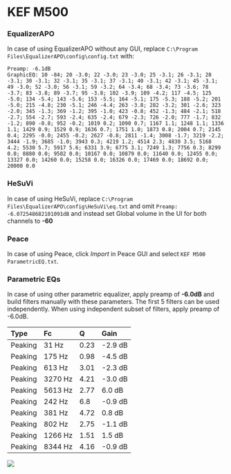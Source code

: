 # KEF M500

### EqualizerAPO
In case of using EqualizerAPO without any GUI, replace `C:\Program Files\EqualizerAPO\config\config.txt`
with:
```
Preamp: -6.1dB
GraphicEQ: 10 -84; 20 -3.0; 22 -3.0; 23 -3.0; 25 -3.1; 26 -3.1; 28 -3.1; 30 -3.1; 32 -3.1; 35 -3.1; 37 -3.1; 40 -3.1; 42 -3.1; 45 -3.1; 49 -3.0; 52 -3.0; 56 -3.1; 59 -3.2; 64 -3.4; 68 -3.4; 73 -3.6; 78 -3.7; 83 -3.8; 89 -3.7; 95 -3.8; 102 -3.9; 109 -4.2; 117 -4.5; 125 -5.0; 134 -5.4; 143 -5.6; 153 -5.5; 164 -5.1; 175 -5.3; 188 -5.2; 201 -5.0; 215 -4.8; 230 -5.1; 246 -4.4; 263 -3.8; 282 -3.2; 301 -2.6; 323 -2.0; 345 -1.3; 369 -1.2; 395 -1.0; 423 -0.8; 452 -1.3; 484 -2.1; 518 -2.7; 554 -2.7; 593 -2.4; 635 -2.4; 679 -2.3; 726 -2.0; 777 -1.7; 832 -1.2; 890 -0.8; 952 -0.2; 1019 0.2; 1090 0.7; 1167 1.1; 1248 1.1; 1336 1.1; 1429 0.9; 1529 0.9; 1636 0.7; 1751 1.0; 1873 0.8; 2004 0.7; 2145 0.4; 2295 -0.0; 2455 -0.2; 2627 -0.8; 2811 -1.4; 3008 -1.7; 3219 -2.2; 3444 -1.9; 3685 -1.0; 3943 0.3; 4219 1.2; 4514 2.3; 4830 3.5; 5168 4.2; 5530 5.7; 5917 5.6; 6331 3.9; 6775 3.1; 7249 1.3; 7756 0.3; 8299 0.0; 8880 0.0; 9502 0.0; 10167 0.0; 10879 0.0; 11640 0.0; 12455 0.0; 13327 0.0; 14260 0.0; 15258 0.0; 16326 0.0; 17469 0.0; 18692 0.0; 20000 0.0
```

### HeSuVi
In case of using HeSuVi, replace `C:\Program Files\EqualizerAPO\config\HeSuVi\eq.txt` and omit `Preamp:
-6.072548682101091dB` and instead set Global volume in the UI for both channels to **-60**

### Peace
In case of using Peace, click *Import* in Peace GUI and select `KEF M500 ParametricEQ.txt`.

### Parametric EQs
In case of using other parametric equalizer, apply preamp of **-6.0dB** and build filters manually
with these parameters. The first 5 filters can be used independently.
When using independent subset of filters, apply preamp of -6.0dB.

| Type    | Fc      |    Q | Gain    |
|:--------|:--------|:-----|:--------|
| Peaking | 31 Hz   | 0.23 | -2.9 dB |
| Peaking | 175 Hz  | 0.98 | -4.5 dB |
| Peaking | 613 Hz  | 3.01 | -2.3 dB |
| Peaking | 3270 Hz | 4.21 | -3.0 dB |
| Peaking | 5613 Hz | 2.77 | 6.0 dB  |
| Peaking | 242 Hz  | 6.8  | -0.9 dB |
| Peaking | 381 Hz  | 4.72 | 0.8 dB  |
| Peaking | 802 Hz  | 2.75 | -1.1 dB |
| Peaking | 1266 Hz | 1.51 | 1.5 dB  |
| Peaking | 8344 Hz | 4.16 | -0.9 dB |

![](https://raw.githubusercontent.com/jaakkopasanen/AutoEq/master/results/innerfidelity/sbaf-serious/KEF%20M500/KEF%20M500.png)